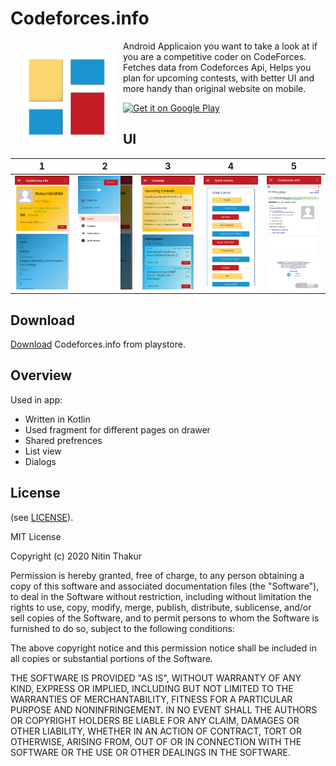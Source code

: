 # Codeforces.info
<img src="/ss/icon.png" align="left"
width="160" hspace="10" vspace="10">

Android Applicaion you want to take a look at if you are a competitive coder on CodeForces.<br>
Fetches data from Codeforces Api, Helps you plan for upcoming contests, with better UI and more handy than original website on mobile.

<p align="left">
<a href="https://play.google.com/store/apps/details?id=com.thakurnitin2684.codeforces">
    <img alt="Get it on Google Play"
        height="80"
        src="https://play.google.com/intl/en_us/badges/images/generic/en_badge_web_generic.png" />
</a>  
</p>


## UI

1      |  2 |3 |4 |5
:-------------------------:|:-------------------------:|:-------------------------:|:-------------------------:|:-------------------------:
![Alt text](/ss/IMG_20200508_152147.jpg?raw=false "Optional Title")  | ![Alt text](/ss/IMG_20200508_152216.jpg?raw=false "Optional Title") |![Alt text](/ss/IMG_20200508_152246.jpg?raw=false "Optional Title") |![Alt text](/ss/IMG_20200508_152309.jpg?raw=false "Optional Title") |![Alt text](/ss/IMG_20200508_152323.jpg?raw=false "Optional Title")


## Download

[Download](https://play.google.com/store/apps/details?id=com.thakurnitin2684.codeforces) Codeforces.info from playstore.

## Overview
  Used in app:
  - Written in Kotlin
  - Used fragment for different pages on drawer
  - Shared prefrences
  - List view
  - Dialogs

## License

(see [LICENSE](LICENSE)).

MIT License

Copyright (c) 2020 Nitin Thakur

Permission is hereby granted, free of charge, to any person obtaining a copy
of this software and associated documentation files (the "Software"), to deal
in the Software without restriction, including without limitation the rights
to use, copy, modify, merge, publish, distribute, sublicense, and/or sell
copies of the Software, and to permit persons to whom the Software is
furnished to do so, subject to the following conditions:

The above copyright notice and this permission notice shall be included in all
copies or substantial portions of the Software.

THE SOFTWARE IS PROVIDED "AS IS", WITHOUT WARRANTY OF ANY KIND, EXPRESS OR
IMPLIED, INCLUDING BUT NOT LIMITED TO THE WARRANTIES OF MERCHANTABILITY,
FITNESS FOR A PARTICULAR PURPOSE AND NONINFRINGEMENT. IN NO EVENT SHALL THE
AUTHORS OR COPYRIGHT HOLDERS BE LIABLE FOR ANY CLAIM, DAMAGES OR OTHER
LIABILITY, WHETHER IN AN ACTION OF CONTRACT, TORT OR OTHERWISE, ARISING FROM,
OUT OF OR IN CONNECTION WITH THE SOFTWARE OR THE USE OR OTHER DEALINGS IN THE
SOFTWARE.

